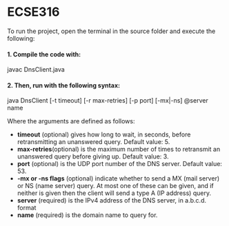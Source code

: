 # ECSE316
To run the project, open the terminal in the source folder and execute the following:
#### 1. Compile the code with:
javac DnsClient.java
#### 2. Then, run with the following syntax:
java DnsClient [-t timeout] [-r max-retries] [-p port] [-mx|-ns] @server name

Where the arguments are defined as follows:
- **timeout** (optional) gives how long to wait, in seconds, before retransmitting an
unanswered query. Default value: 5.
- **max-retries**(optional) is the maximum number of times to retransmit an
unanswered query before giving up. Default value: 3.
- **port** (optional) is the UDP port number of the DNS server. Default value: 53.
- **-mx or -ns flags** (optional) indicate whether to send a MX (mail server) or NS (name server)
query. At most one of these can be given, and if neither is given then the client will send a
type A (IP address) query.
- **server** (required) is the IPv4 address of the DNS server, in a.b.c.d. format
- **name** (required) is the domain name to query for.
  
